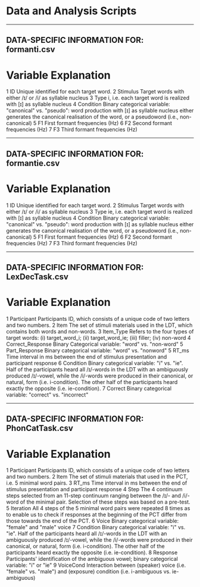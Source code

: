 # Data and Analysis Scripts

--------------------------------------------------------------
DATA-SPECIFIC INFORMATION FOR: formanti.csv
--------------------------------------------------------------

#	Variable	Explanation

1	  ID	          Unique identified for each target word. 
2	  Stimulus		  Target words with either /ɪ/ or /i/ as syllable nucleus
3   Type          i, i.e. each target word is realized with [ɪ] as syllable nucleus
4   Condition     Binary categorical variable: "canonical" vs. "pseudo": word production with [ɪ] as syllable nucleus either generates the canonical realisation of                   the word, or a pseudoword (i.e., non-canonical)
5   F1            First formant frequencies (Hz)
6   F2            Second formant frequencies (Hz)
7   F3            Third formant frequencies (Hz)

--------------------------------------------------------------
DATA-SPECIFIC INFORMATION FOR: formantie.csv
--------------------------------------------------------------

#	Variable	Explanation

1	  ID	          Unique identified for each target word. 
2	  Stimulus		  Target words with either /ɪ/ or /i/ as syllable nucleus
3   Type          ie, i.e. each target word is realized with [ɪ] as syllable nucleus
4   Condition     Binary categorical variable: "canonical" vs. "pseudo": word production with [ɪ] as syllable nucleus either generates the canonical realisation of                   the word, or a pseudoword (i.e., non-canonical)
5   F1            First formant frequencies (Hz)
6   F2            Second formant frequencies (Hz)
7   F3            Third formant frequencies (Hz)

--------------------------------------------------------------
DATA-SPECIFIC INFORMATION FOR: LexDecTask.csv
--------------------------------------------------------------

#	Variable	Explanation

1	  Participant	      Participants ID, which consists of a unique code of two letters and two numbers. 
2	  Item		          The set of stimuli materials used in the LDT, which contains both words and non-words. 
3	  Item_Type         Refers to the four types of target words: (i) target_word_i; (ii) target_word_ie; (iii) filler; (iv) non-word
4	  Correct_Response  Binary Categorical variable: "word" vs. "non-word"
5   Part_Response	    Binary categorical variable: "word" vs. "nonword"
5	  RT_ms		          Time interval in ms between the end of stimulus presentation and participant response
6	  Condition	        Binary categorical variable: "i" vs. "ie". Half of the participants heard all /ɪ/-words in the LDT with an ambiguously produced /ɪ/-vowel,                       while the /i/-words were produced in their canonical, or natural, form (i.e. i-condition). The other half of the participants heard exactly                       the opposite (i.e. ie-condition).
7   Correct           Binary categorical variable: "correct" vs. "incorrect"

--------------------------------------------------------------
DATA-SPECIFIC INFORMATION FOR: PhonCatTask.csv
--------------------------------------------------------------

#	Variable	Explanation

1	  Participant	      Participants ID, which consists of a unique code of two letters and two numbers. 
2	  Item		          The set of stimuli materials that used in the PCT, i.e. 5 minimal word pairs. 
3	  RT_ms		          Time interval in ms between the end of stimulus presentation and participant response
4   Step              The 4 continuum steps selected from an 11-step continuum ranging between the /ɪ/- and /i/-word of the minimal pair. Selection of these                           steps was based on a pre-test.  
5   Iteration         All 4 steps of the 5 minimal word pairs were repeated 8 times as to enable us to check if responses at the beginning of the PCT differ from                       those towards the end of the PCT.
6   Voice             Binary categorical variable: "female" and "male" voice
7   Condition         Binary categorical variable: "i" vs. "ie". Half of the participants heard all /ɪ/-words in the LDT with an ambiguously produced /ɪ/-vowel,                       while the /i/-words were produced in their canonical, or natural, form (i.e. i-condition). The other half of the participants heard exactly                       the opposite (i.e. ie-condition).
8   Response          Participants' identification of the ambiguous vowel; binary categorical variable: "i" or "ie"
9   VoiceCond         Interaction between (speaker) voice (i.e. "female" vs. "male") and (exposure) condition (i.e. i-ambiguous vs. ie-ambiguous)
